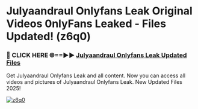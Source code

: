 # Julyaandraul Onlyfans Leak Original Videos 0nlyFans Leaked - Files Updated! (z6q0)

<h3>🔴 CLICK HERE 🌐==►► <a href="https://tinyurl.com/4seja8ks" rel="nofollow">Julyaandraul Onlyfans Leak Updated Files</a></h3>

Get Julyaandraul Onlyfans Leak and all content. Now you can access all videos and pictures of Julyaandraul Onlyfans Leak. New Updated Files 2025!

[![z6q0](https://i.imgur.com/EWjZXRe.gif)](https://tinyurl.com/4seja8ks)
